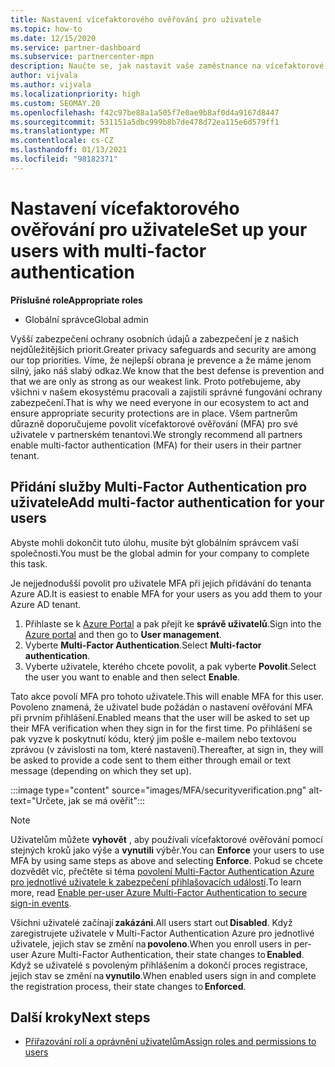 ```yaml
---
title: Nastavení vícefaktorového ověřování pro uživatele
ms.topic: how-to
ms.date: 12/15/2020
ms.service: partner-dashboard
ms.subservice: partnercenter-mpn
description: Naučte se, jak nastavit vaše zaměstnance na vícefaktorové ověřování.
author: vijvala
ms.author: vijvala
ms.localizationpriority: high
ms.custom: SEOMAY.20
ms.openlocfilehash: f42c97be88a1a505f7e0ae9b8af0d4a9167d8447
ms.sourcegitcommit: 531151a5dbc999b8b7de478d72ea115e6d579ff1
ms.translationtype: MT
ms.contentlocale: cs-CZ
ms.lasthandoff: 01/13/2021
ms.locfileid: "98182371"
---
```

# <a name="set-up-your-users-with-multi-factor-authentication"></a><span data-ttu-id="acb83-103">Nastavení vícefaktorového ověřování pro uživatele</span><span class="sxs-lookup"><span data-stu-id="acb83-103">Set up your users with multi-factor authentication</span></span>

<span data-ttu-id="acb83-104">**Příslušné role**</span><span class="sxs-lookup"><span data-stu-id="acb83-104">**Appropriate roles**</span></span>

- <span data-ttu-id="acb83-105">Globální správce</span><span class="sxs-lookup"><span data-stu-id="acb83-105">Global admin</span></span>

<span data-ttu-id="acb83-106">Vyšší zabezpečení ochrany osobních údajů a zabezpečení je z našich nejdůležitějších priorit.</span><span class="sxs-lookup"><span data-stu-id="acb83-106">Greater privacy safeguards and security are among our top priorities.</span></span> <span data-ttu-id="acb83-107">Víme, že nejlepší obrana je prevence a že máme jenom silný, jako náš slabý odkaz.</span><span class="sxs-lookup"><span data-stu-id="acb83-107">We know that the best defense is prevention and that we are only as strong as our weakest link.</span></span> <span data-ttu-id="acb83-108">Proto potřebujeme, aby všichni v našem ekosystému pracovali a zajistili správné fungování ochrany zabezpečení.</span><span class="sxs-lookup"><span data-stu-id="acb83-108">That is why we need everyone in our ecosystem to act and ensure appropriate security protections are in place.</span></span> <span data-ttu-id="acb83-109">Všem partnerům důrazně doporučujeme povolit vícefaktorové ověřování (MFA) pro své uživatele v partnerském tenantovi.</span><span class="sxs-lookup"><span data-stu-id="acb83-109">We strongly recommend all partners enable multi-factor authentication (MFA) for their users in their partner tenant.</span></span> 

## <a name="add-multi-factor-authentication-for-your-users"></a><span data-ttu-id="acb83-110">Přidání služby Multi-Factor Authentication pro uživatele</span><span class="sxs-lookup"><span data-stu-id="acb83-110">Add multi-factor authentication for your users</span></span>

<span data-ttu-id="acb83-111">Abyste mohli dokončit tuto úlohu, musíte být globálním správcem vaší společnosti.</span><span class="sxs-lookup"><span data-stu-id="acb83-111">You must be the global admin for your company to complete this task.</span></span>

<span data-ttu-id="acb83-112">Je nejjednodušší povolit pro uživatele MFA při jejich přidávání do tenanta Azure AD.</span><span class="sxs-lookup"><span data-stu-id="acb83-112">It is easiest to enable MFA for your users as you add them to your Azure AD tenant.</span></span>

1. <span data-ttu-id="acb83-113">Přihlaste se k [Azure Portal](https://portal.azure.com) a pak přejít ke **správě uživatelů**.</span><span class="sxs-lookup"><span data-stu-id="acb83-113">Sign into the [Azure portal](https://portal.azure.com) and then go to **User management**.</span></span>
1. <span data-ttu-id="acb83-114">Vyberte **Multi-Factor Authentication**.</span><span class="sxs-lookup"><span data-stu-id="acb83-114">Select **Multi-factor authentication**.</span></span>
1. <span data-ttu-id="acb83-115">Vyberte uživatele, kterého chcete povolit, a pak vyberte **Povolit**.</span><span class="sxs-lookup"><span data-stu-id="acb83-115">Select the user you want to enable and then select **Enable**.</span></span>

<span data-ttu-id="acb83-116">Tato akce povolí MFA pro tohoto uživatele.</span><span class="sxs-lookup"><span data-stu-id="acb83-116">This will enable MFA for this user.</span></span> <span data-ttu-id="acb83-117">Povoleno znamená, že uživatel bude požádán o nastavení ověřování MFA při prvním přihlášení.</span><span class="sxs-lookup"><span data-stu-id="acb83-117">Enabled means that the user will be asked to set up their MFA verification when they sign in for the first time.</span></span> <span data-ttu-id="acb83-118">Po přihlášení se pak vyzve k poskytnutí kódu, který jim pošle e-mailem nebo textovou zprávou (v závislosti na tom, které nastavení).</span><span class="sxs-lookup"><span data-stu-id="acb83-118">Thereafter, at sign in, they will be asked to provide a code sent to them either through email or text message (depending on which they set up).</span></span>  

:::image type="content" source="images/MFA/securityverification.png" alt-text="Určete, jak se má ověřit":::

>[!NOTE]
><span data-ttu-id="acb83-120">Uživatelům můžete **vyhovět** , aby používali vícefaktorové ověřování pomocí stejných kroků jako výše a **vynutili** výběr.</span><span class="sxs-lookup"><span data-stu-id="acb83-120">You can **Enforce** your users to use MFA by using same steps as above and selecting **Enforce**.</span></span> <span data-ttu-id="acb83-121">Pokud se chcete dozvědět víc, přečtěte si téma [povolení Multi-Factor Authentication Azure pro jednotlivé uživatele k zabezpečení přihlašovacích událostí](/azure/active-directory/authentication/howto-mfa-userstates).</span><span class="sxs-lookup"><span data-stu-id="acb83-121">To learn more, read [Enable per-user Azure Multi-Factor Authentication to secure sign-in events](/azure/active-directory/authentication/howto-mfa-userstates).</span></span> 

<span data-ttu-id="acb83-122">Všichni uživatelé začínají **zakázáni**.</span><span class="sxs-lookup"><span data-stu-id="acb83-122">All users start out **Disabled**.</span></span> <span data-ttu-id="acb83-123">Když zaregistrujete uživatele v Multi-Factor Authentication Azure pro jednotlivé uživatele, jejich stav se změní na **povoleno**.</span><span class="sxs-lookup"><span data-stu-id="acb83-123">When you enroll users in per-user Azure Multi-Factor Authentication, their state changes to **Enabled**.</span></span> <span data-ttu-id="acb83-124">Když se uživatelé s povoleným přihlášením a dokončí proces registrace, jejich stav se změní na **vynutilo**.</span><span class="sxs-lookup"><span data-stu-id="acb83-124">When enabled users sign in and complete the registration process, their state changes to **Enforced**.</span></span> 

## <a name="next-steps"></a><span data-ttu-id="acb83-125">Další kroky</span><span class="sxs-lookup"><span data-stu-id="acb83-125">Next steps</span></span>

- [<span data-ttu-id="acb83-126">Přiřazování rolí a oprávnění uživatelům</span><span class="sxs-lookup"><span data-stu-id="acb83-126">Assign roles and permissions to users</span></span>](permissions-overview.md)